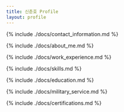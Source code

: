 ```yaml
---
title: 신춘호 Profile
layout: profile
---
```


{% include ./docs/contact_information.md %}

{% include ./docs/about_me.md %}

{% include ./docs/work_experience.md %}

{% include ./docs/skills.md %}

{% include ./docs/education.md %}

{% include ./docs/military_service.md %}

{% include ./docs/certifications.md %}
